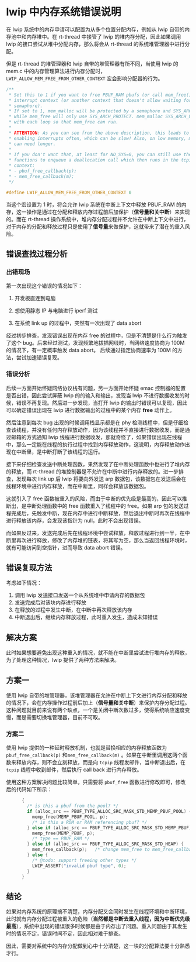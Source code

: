 # lwip 中内存系统错误说明

在 lwip 系统中的内存申请可以配置为从多个位置分配内存，例如从 lwip 自带的内存池中和内存堆中。在 rt-thread 中接管了 lwip 的堆内存分配，因此如果调用 lwip 的接口尝试从堆中分配内存，那么将会从 rt-thread 的系统堆管理器中进行分配。

但是 rt-thread 的堆管理器和 lwip 自带的堆管理器有所不同，当使用 lwip 的 mem.c  中的内存管理算法进行内存分配时，`LWIP_ALLOW_MEM_FREE_FROM_OTHER_CONTEXT` 宏会影响分配器的行为。

```c
/**
 * Set this to 1 if you want to free PBUF_RAM pbufs (or call mem_free()) from
 * interrupt context (or another context that doesn't allow waiting for a
 * semaphore).
 * If set to 1, mem_malloc will be protected by a semaphore and SYS_ARCH_PROTECT,
 * while mem_free will only use SYS_ARCH_PROTECT. mem_malloc SYS_ARCH_UNPROTECTs
 * with each loop so that mem_free can run.
 *
 * ATTENTION: As you can see from the above description, this leads to dis-/
 * enabling interrupts often, which can be slow! Also, on low memory, mem_malloc
 * can need longer.
 *
 * If you don't want that, at least for NO_SYS=0, you can still use the following
 * functions to enqueue a deallocation call which then runs in the tcpip_thread
 * context:
 * - pbuf_free_callback(p);
 * - mem_free_callback(m);
 */

#define LWIP_ALLOW_MEM_FREE_FROM_OTHER_CONTEXT 0
```

当这个宏设置为 1 时，将会允许 lwip 系统在中断上下文中释放 PBUF_RAM 的内存，这一操作是通过在分配和释放内存过程前后加保护（**信号量和关中断**）来实现的。而在 rt-thread 操作系统中，堆内存分配过程并不允许在中断上下文中进行，对于内存的分配和释放过程只是使用了**信号量**来做保护，这就带来了潜在的重入风险。

## 错误查找过程分析

### 出错现场

第一次出现这个错误的情况如下：

1. 开发板直连到电脑

2. 想使用静态 IP 与电脑进行 iperf 测试

3. 在系统 link up 的过程中，突然有一次出现了 data abort

经过初步排查，发现错误出现在内存 free 的过程中，但是不清楚是什么行为触发了这个 bug。后来经过测试，发现频繁地拔插网线时，当网络速度协商为 100M 的情况下，有一定概率触发 data abort。 后续通过指定协商速率为 100M 的方法，尝试加速错误复现。

### 错误分析

后续一方面开始怀疑网络协议栈有问题，另一方面开始怀疑 emac 控制器的配置是否出错，因此尝试屏蔽 lwip 的的输入和输出，发现当 lwip 不进行数据收发的时候，错误不再复现。然后进一步发现，当打开 lwip 的输出时错误可以复现，因此可以确定错误出现在 lwip 进行数据输出的过程中的某个内存 **free** 动作上。

然后注意到每次 bug 出现的时候调用栈显示都是在 phy 检测线程中，但是仔细检查该线程，并没有任何内存释放动作，因为该线程并不直接进行数据收发，而是通过邮箱的方式通知 lwip 线程进行数据收发，那就奇怪了，如果错误出现在线程中，那么一定能在线程的执行过程中找到内存释放动作，这说明，内存释放动作出现在中断里，是中断打断了该线程的运行。

接下来仔细检查发送中断处理函数，果然发现了在中断处理函数中也进行了堆内存的释放，而 rt-thread 的堆控制器是不允许在中断中进行内存释放的。进一步排查，发现每次 link up 后 lwip 将要向外发送 arp 数据包，该数据包在发送后会在线程环境中进行内存释放，而在中断里，同样会释放该数据包。

这就引入了 free 函数被重入的风险，而由于中断的优先级是最高的，因此可以推断出，是中断处理函数中的 free 函数重入了线程中的 free。如果 arp 包的发送过程完成后，先触发中断，现在内存中进行中断释放，然后退出中断时再次在线程中进行释放该内存，会发现该指针为 null，此时不会出现错误。

而如果反过来，发送完成后先在线程环境中尝试释放，释放过程进行到一半，在中断里再次进行释放，修改了内存堆的链表，将其写为空，那么当返回线程环境时，就有可能访问到空指针，进而导致 data abort 错误。 

## 错误复现方法

考虑如下情况：

1. 调用 lwip 发送接口发送一个从系统堆中申请内存的数据包
2. 发送完成后对该块内存进行释放 
3. 在释放的过程中发生中断，在中断中再次释放该内存
4. 中断退出后，继续内存释放过程，此时重入发生，造成未知错误

## 解决方案

此时如果想要避免出现这种重入的情况，就不能在中断里尝试进行堆内存的释放，为了处理这种情况，lwip 提供了两种方法来解决。

## 方案一

使用 lwip 自带的堆管理器，该堆管理器在允许在中断上下文进行内存分配和释放的情况下，会在内存操作过程前后加上（**信号量和关中断**）来保护内存分配过程。这种问题就目前来说有两个缺点，一个是关闭中断次数过多，使得系统响应速度变慢，而是需要切换堆管理器，目前不可取。

### 方案二

使用 lwip 提供的一种延时释放机制，也就是替换相应的内存释放函数为  `pbuf_free_callback(p)` 和`mem_free_callback(m)` 。如果在中断里调用这两个函数来释放内存，则不会立刻释放，而是向 `tcpip` 线程发邮件，当中断退出后，在 `tcpip` 线程中收到邮件，然后执行 call back 进行内存释放。

使用这种方案解决问题比较简单，只需要将 `pbuf_free` 函数进行修改即可，修改后的代码如下所示：

```c
      {
        /* is this a pbuf from the pool? */
        if (alloc_src == PBUF_TYPE_ALLOC_SRC_MASK_STD_MEMP_PBUF_POOL) {
          memp_free(MEMP_PBUF_POOL, p);
          /* is this a ROM or RAM referencing pbuf? */
        } else if (alloc_src == PBUF_TYPE_ALLOC_SRC_MASK_STD_MEMP_PBUF) {
          memp_free(MEMP_PBUF, p);
          /* type == PBUF_RAM */
        } else if (alloc_src == PBUF_TYPE_ALLOC_SRC_MASK_STD_HEAP) {
          mem_free_callback(p);   /* change mem_free to mem_free_callback */
        } else {
          /* @todo: support freeing other types */
          LWIP_ASSERT("invalid pbuf type", 0);
        }
      }
```

## 结论

如果对内存系统的原理搞不清楚，内存分配又会同时发生在线程环境和中断环境，此时就有内存分配过程被重入的危险（**当然都是中断去重入线程，因为中断优先级最高**），系统中出现的错误很多时候都是由于内存出了问题。重入问题由于其发生时的情况不定，错误时间不定，因此相对难于排查。

因此，需要对系统中的内存分配做到心中十分清楚，这一块的分配算法要十分熟悉才行。
